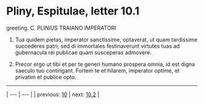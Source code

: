 # Pliny, Espitulae, letter 10.1

greeting. C. PLINIUS TRAIANO IMPERATORI



1. Tua quidem pietas, imperator sanctissime, optaverat, ut quam tardissime succederes patri; sed di immortales festinaverunt virtutes tuas ad gubernacula rei publicae quam susceperas admovere.



2. Precor ergo ut tibi et per te generi humano prospera omnia, id est digna saeculo tuo contingant. Fortem te et hilarem, imperator optime, et privatim et publice opto.



---

| --- | --- |
| previous: [10](../10/) | next: [10.2](../10.2/) |